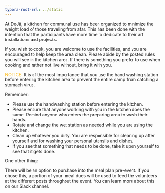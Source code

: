 ```yaml
---
typora-root-url: ../static
---
```


At DeJā, a kitchen for communal use has been organized to minimize the weight load of those traveling from afar.  This has been done with the intention that the participants have more time to dedicate to their art installations and projects.  

If you wish to cook, you are welcome to use the facilities, and you are encouraged to help keep the area clean.  Please abide by the posted rules you will see in the kitchen area. If there is something you prefer to use when cooking and rather not live without,  bring it with you.


 <span style="color:#fdb913;">NOTICE: </span>  It is of the most importance that you use the hand washing station before entering the kitchen area to prevent the entire camp from catching a stomach virus.

Remember:

- Please use the handwashing station before entering the kitchen.
- Please ensure that anyone working with you in the kitchen does the same. Remind anyone who enters the preparing area to wash their hands.
- Rotate and change the wet station as needed while you are using the kitchen.
- Clean up whatever you dirty. You are responsible for cleaning up after yourself and for washing your personal utensils and dishes.
- If you see that something that needs to be done, take it upon yourself to see that it gets done.



One other thing:

There will be an option to purchase into the meal plan pre-event.  If you chose this, a portion of your  meal dues will be used to feed the volunteers at the different posts throughout the event. You can learn more about this on our Slack channel.

